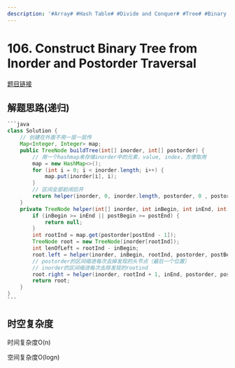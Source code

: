 ```yaml
---
description: '#Array# #Hash Table# #Divide and Conquer# #Tree# #Binary Tree#'
---
```


# 106. Construct Binary Tree from Inorder and Postorder Traversal

[题目链接](https://leetcode.com/problems/construct-binary-tree-from-inorder-and-postorder-traversal/description/)

## 解题思路(递归)

````java
```java
class Solution {
    // 创建在外面不用一层一层传
    Map<Integer, Integer> map;
    public TreeNode buildTree(int[] inorder, int[] postorder) {
        // 用一个hashmap来存储inorder中的元素，value, index，方便取用
        map = new HashMap<>();
        for (int i = 0; i < inorder.length; i++) {
            map.put(inorder[i], i);
        }
        // 区间全部前闭后开
        return helper(inorder, 0, inorder.length, postorder, 0 , postorder.length);
    }
    private TreeNode helper(int[] inorder, int inBegin, int inEnd, int[] postorder, int postBegin, int postEnd) {
        if (inBegin >= inEnd || postBegin >= postEnd) {
            return null;
        }
        int rootInd = map.get(postorder[postEnd - 1]);
        TreeNode root = new TreeNode(inorder[rootInd]);
        int lenOfLeft = rootInd - inBegin;
        root.left = helper(inorder, inBegin, rootInd, postorder, postBegin, postBegin + lenOfLeft);
        // postorder的区间缩进每次去掉发现的头节点（最后一个位置）
        // inorder的区间缩进每次去除发现的rootind
        root.right = helper(inorder, rootInd + 1, inEnd, postorder, postBegin + lenOfLeft, postEnd - 1); 
        return root;
    }
}
```
````

## 时空复杂度

时间复杂度O(n)

空间复杂度O(logn)

